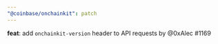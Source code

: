 ```yaml
---
"@coinbase/onchainkit": patch
---
```


**feat**: add `onchainkit-version` header to API requests by @0xAlec #1169
